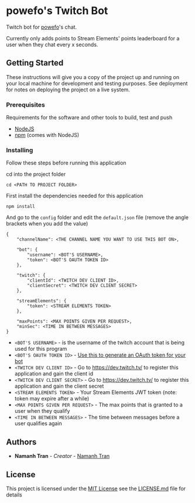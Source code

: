 # powefo's Twitch Bot
Twitch bot for [powefo](https://www.twitch.tv/powefo)'s chat.

Currently only adds points to Stream Elements' points leaderboard for a user when they chat every x seconds.

## Getting Started

These instructions will give you a copy of the project up and running on
your local machine for development and testing purposes. See deployment
for notes on deploying the project on a live system.

### Prerequisites

Requirements for the software and other tools to build, test and push 
- [NodeJS](https://nodejs.org/en/download/)
- [npm](https://nodejs.org/en/download/) (comes with NodeJS)

### Installing

Follow these steps before running this application

cd into the project folder

    cd <PATH TO PROJECT FOLDER>

First install the dependencies needed for this application

    npm install

And go to the `config` folder and edit the `default.json` file (remove the angle brackets when you add the value)

    {
        "channelName": <THE CHANNEL NAME YOU WANT TO USE THIS BOT ON>,

        "bot": {
            "username": <BOT'S USERNAME>,
            "token": <BOT'S OAUTH TOKEN ID>
        },

        "twitch": {
            "clientId": <TWITCH DEV CLIENT ID>,
            "clientSecret": <TWITCH DEV CLIENT SECRET>
        },

        "streamElements": {
            "token": <STREAM ELEMENTS TOKEN>
        },

        "maxPoints": <MAX POINTS GIVEN PER REQUEST>,
        "minSec": <TIME IN BETWEEN MESSAGES>
    }

- `<BOT'S USERNAME>` - is the username of the twitch account that is being used for this program
- `<BOT'S OAUTH TOKEN ID>` - [Use this to generate an OAuth token for your bot](https://twitchapps.com/tmi/)
- `<TWITCH DEV CLIENT ID>` - Go to https://dev.twitch.tv/ to register this application and gain the client id
- `<TWITCH DEV CLIENT SECRET>` - Go to https://dev.twitch.tv/ to register this application and gain the client secret
- `<STREAM ELEMENTS TOKEN>` - Your Stream Elements JWT token (note: token may expire after a while)
- `<MAX POINTS GIVEN PER REQUEST>` - The max points that is granted to a user when they qualify
- `<TIME IN BETWEEN MESSAGES>` - The time between messages before a user qualifies again

## Authors

  - **Namanh Tran** - *Creator* -
    [Namanh Tran](https://github.com/NamanhTran)

## License

This project is licensed under the [MIT License](LICENSE.md) 
see the [LICENSE.md](LICENSE.md) file for
details
